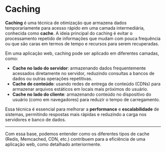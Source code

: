 # Caching

**Caching** é uma técnica de otimização que armazena dados temporariamente para acesso rápido em uma camada intermediária, conhecida como **cache**. A ideia principal do caching é evitar o processamento repetido de informações que mudam com pouca frequência ou que são caras em termos de tempo e recursos para serem recuperadas.

Em uma aplicação web, caching pode ser aplicado em diferentes camadas, como:

- **Cache no lado do servidor**: armazenando dados frequentemente acessados diretamente no servidor, reduzindo consultas a bancos de dados ou outras operações repetitivas.
- **Cache de conteúdo**: usando redes de entrega de conteúdo (CDNs) para armazenar arquivos estáticos em locais mais próximos do usuário.
- **Cache no lado do cliente**: armazenando conteúdo no dispositivo do usuário (como em navegadores) para reduzir o tempo de carregamento.

Essa técnica é essencial para melhorar a **performance** e **escalabilidade** de sistemas, permitindo respostas mais rápidas e reduzindo a carga nos servidores e banco de dados.

---

Com essa base, podemos entender como os diferentes tipos de cache (Redis, Memcached, CDN, etc.) contribuem para a eficiência de uma aplicação web, como detalhado anteriormente.